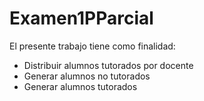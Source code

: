 # Examen1PParcial
El presente trabajo tiene como finalidad:
- Distribuir alumnos tutorados por docente
- Generar alumnos no tutorados  
- Generar alumnos tutorados 
